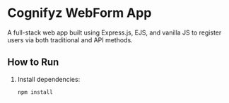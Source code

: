 # Cognifyz WebForm App

A full-stack web app built using Express.js, EJS, and vanilla JS to register users via both traditional and API methods.

## How to Run

1. Install dependencies:
   ```bash
   npm install
